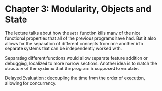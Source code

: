 # Chapter 3: Modularity, Objects and State

The lecture talks about how the `set!` function kills many of the nice
functional properties that all of the previous programs have had. But it also
allows for the separation of different concepts from one another into separate
systems that can be independently worked with.

Separating different functions would allow separate feature addition or debugging,
localized to more narrow sections. Another idea is to match the structure of
the systems that the program is supposed to emulate.

Delayed Evaluation
: decoupling the time from the order of execution, allowing for concurrency.
